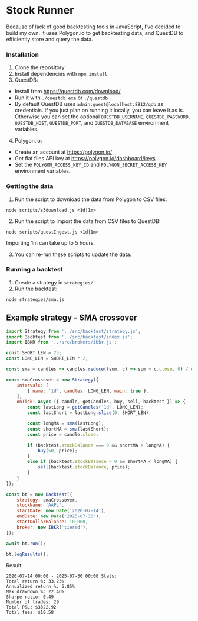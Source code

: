 # Stock Runner
Because of lack of good backtesting tools in JavaScript, I've decided to build my own.
It uses Polygon.io to get backtesting data, and QuestDB to efficiently store and query the data.

### Installation
1. Clone the repository
2. Install dependencies with `npm install`
3. QuestDB:
- Install from https://questdb.com/download/
- Run it with `./questdb.exe` or `./questdb`
- By default QuestDB uses `admin:quest@localhost:8812/qdb` as credentials. If you just plan on running it locally, you can leave it as is. Otherwise you can set the optional `QUESTDB_USERNAME`, `QUESTDB_PASSWORD`, `QUESTDB_HOST`, `QUESTDB_PORT`, and `QUESTDB_DATABASE` environment variables.
4. Polygon.io:
- Create an account at https://polygon.io/
- Get flat files API key at https://polygon.io/dashboard/keys
- Set the `POLYGON_ACCESS_KEY_ID` and `POLYGON_SECRET_ACCESS_KEY` environment variables.

### Getting the data
1. Run the script to download the data from Polygon to CSV files:
```
node scripts/s3download.js <1d|1m>
```
2. Run the script to import the data from CSV files to QuestDB:
```
node scripts/questIngest.js <1d|1m>
```
Importing 1m can take up to 5 hours.  

3. You can re-run these scripts to update the data.

### Running a backtest
1. Create a strategy in `strategies/`
2. Run the backtest:
```
node strategies/sma.js
```

## Example strategy - SMA crossover
```js
import Strategy from '../src/backtest/strategy.js';
import Backtest from '../src/backtest/index.js';
import IBKR from '../src/brokers/ibkr.js';

const SHORT_LEN = 25;
const LONG_LEN = SHORT_LEN * 2;

const sma = candles => candles.reduce((sum, c) => sum + c.close, 0) / candles.length;

const smaCrossover = new Strategy({
    intervals: [
        { name: '1d', candles: LONG_LEN, main: true },
    ],
    onTick: async ({ candle, getCandles, buy, sell, backtest }) => {
        const lastLong = getCandles('1d', LONG_LEN);
        const lastShort = lastLong.slice(0, SHORT_LEN);

        const longMA = sma(lastLong);
        const shortMA = sma(lastShort);
        const price = candle.close;

        if (backtest.stockBalance === 0 && shortMA > longMA) {
            buy(50, price);
        }
        else if (backtest.stockBalance > 0 && shortMA < longMA) {
            sell(backtest.stockBalance, price);
        }
    }
});

const bt = new Backtest({
    strategy: smaCrossover,
    stockName: 'AAPL',
    startDate: new Date('2020-07-14'),
    endDate: new Date('2025-07-30'),
    startDollarBalance: 10_000,
    broker: new IBKR('tiered'),
});

await bt.run();

bt.logResults();
```
Result:
```
2020-07-14 00:00 - 2025-07-30 00:00 Stats:
Total return %: 33.23%
Annualized return %: 5.85%
Max drawdown %: 22.46%
Sharpe ratio: 0.49
Number of trades: 29
Total P&L: $3322.92
Total fees: $10.58
```
